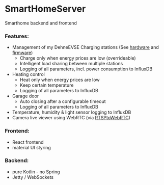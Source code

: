 # SmartHomeServer
Smarthome backend and frontend

### Features:
- Management of my DehneEVSE Charging stations (See [hardware](https://github.com/sebdehne/DehneEVSE-Hardware) and [firmware](https://github.com/sebdehne/DehneEVSE-Firmware)) 
  - Charge only when energy prices are low (overrideable)
  - Intelligent load sharing between multiple stations
  - Logging of all parameters, incl. power consumption to InfluxDB
- Heating control
  - Heat only when energy prices are low
  - Keep certain temperature
  - Logging of all parameters to InfluxDB
- Garage door
  - Auto closing after a configurable timeout
  - Logging of all parameters to InfluxDB
- Temperature, humidity & light sensor logging to InfluxDB
- Camera live viewer using WebRTC (via [RTSPtoWebRTC](https://github.com/deepch/RTSPtoWebRTC))

### Frontend:
- React frontend
- material UI styring

### Backend:
- pure Kotlin - no Spring
- Jetty / WebSockets
